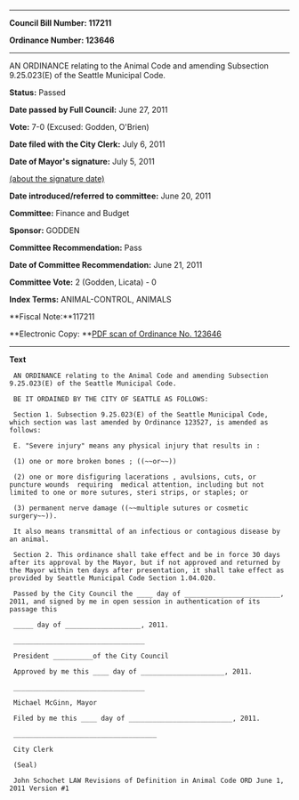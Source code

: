 

********

**Council Bill Number: 117211**
   
**Ordinance Number: 123646**
********

 AN ORDINANCE relating to the Animal Code and amending Subsection 9.25.023(E) of the Seattle Municipal Code.

**Status:** Passed
   
**Date passed by Full Council:** June 27, 2011
   
**Vote:** 7-0 (Excused: Godden, O'Brien)
   
**Date filed with the City Clerk:** July 6, 2011
   
**Date of Mayor's signature:** July 5, 2011
   
[(about the signature date)](/~public/approvaldate.htm)
   
   
   
**Date introduced/referred to committee:** June 20, 2011
   
**Committee:** Finance and Budget
   
**Sponsor:** GODDEN
   
**Committee Recommendation:** Pass
   
**Date of Committee Recommendation:** June 21, 2011
   
**Committee Vote:** 2 (Godden, Licata) - 0
   
   
**Index Terms:** ANIMAL-CONTROL, ANIMALS

**Fiscal Note:**117211

**Electronic Copy: **[PDF scan of Ordinance No. 123646](/~archives/Ordinances/Ord_123646.pdf)

********

**Text**
   
```
 AN ORDINANCE relating to the Animal Code and amending Subsection 9.25.023(E) of the Seattle Municipal Code.

 BE IT ORDAINED BY THE CITY OF SEATTLE AS FOLLOWS:

 Section 1. Subsection 9.25.023(E) of the Seattle Municipal Code, which section was last amended by Ordinance 123527, is amended as follows:

 E. "Severe injury" means any physical injury that results in :

 (1) one or more broken bones ; ((~~or~~))

 (2) one or more disfiguring lacerations , avulsions, cuts, or puncture wounds  requiring  medical attention, including but not limited to one or more sutures, steri strips, or staples; or

 (3) permanent nerve damage ((~~multiple sutures or cosmetic surgery~~)).

 It also means transmittal of an infectious or contagious disease by an animal.

 Section 2. This ordinance shall take effect and be in force 30 days after its approval by the Mayor, but if not approved and returned by the Mayor within ten days after presentation, it shall take effect as provided by Seattle Municipal Code Section 1.04.020.

 Passed by the City Council the ____ day of ________________________, 2011, and signed by me in open session in authentication of its passage this

 _____ day of ___________________, 2011.

 _________________________________

 President __________of the City Council

 Approved by me this ____ day of _____________________, 2011.

 _________________________________

 Michael McGinn, Mayor

 Filed by me this ____ day of __________________________, 2011.

 ____________________________________

 City Clerk

 (Seal)

 John Schochet LAW Revisions of Definition in Animal Code ORD June 1, 2011 Version #1

```
